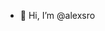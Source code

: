 - 👋 Hi, I’m @alexsro
<p>
<a target="_blank" rel="noopener noreferrer" href="https://camo.githubusercontent.com/d126a01599062dde9c0177773ecb6a007aa7b3487b064818dd92c5fe728fb8d3/68747470733a2f2f696d672e736869656c64732e696f2f62616467652f2d4c696e6b6564696e2d626c75653f7374796c653d666c6174266c6f676f3d4c696e6b6564696e266c6f676f436f6c6f723d7768697465266c696e6b3d68747470733a2f2f7777772e6c696e6b6564696e2e636f6d2f696e2f76696e69636975732d73616e6368657a2f"><img src="https://camo.githubusercontent.com/d126a01599062dde9c0177773ecb6a007aa7b3487b064818dd92c5fe728fb8d3/68747470733a2f2f696d672e736869656c64732e696f2f62616467652f2d4c696e6b6564696e2d626c75653f7374796c653d666c6174266c6f676f3d4c696e6b6564696e266c6f676f436f6c6f723d7768697465266c696e6b3d68747470733a2f2f7777772e6c696e6b6564696e2e636f6d2f696e2f76696e69636975732d73616e6368657a2f" alt="" data-canonical-src="https://img.shields.io/badge/-Linkedin-blue?style=flat&amp;logo=Linkedin&amp;logoColor=white&amp;link=https://img.shields.io/badge/-Linkedin-blue?style=flat&logo=Linkedin&logoColor=white&link=https://www.linkedin.com/in/alex-ortelan-0379911a5" style="max-width:100%;"></a>
</p>
<!---
alexsro/alexsro is a ✨ special ✨ repository because its `README.md` (this file) appears on your GitHub profile.
You can click the Preview link to take a look at your changes.
--->
